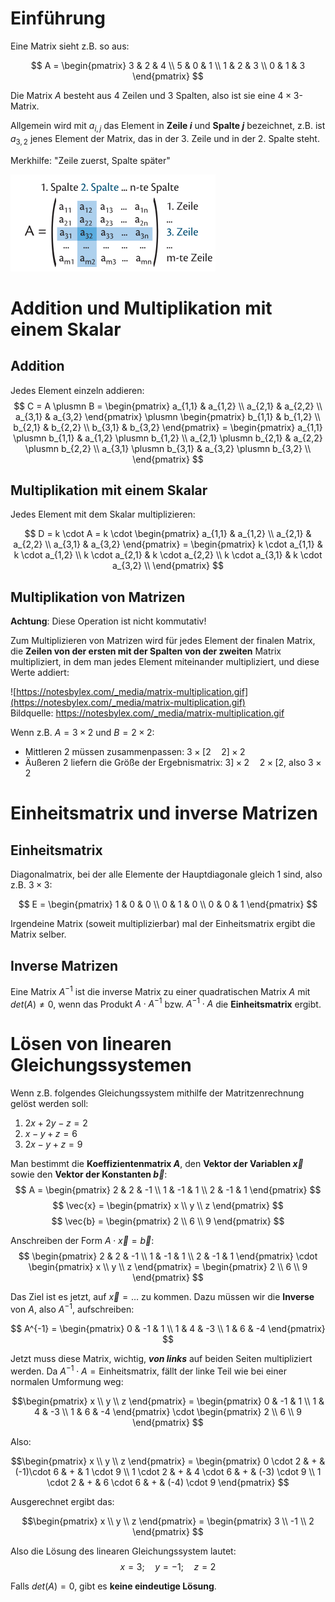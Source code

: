 # Einführung
Eine Matrix sieht z.B. so aus:

$$
A = \begin{pmatrix}
    3 & 2 & 4 \\
    5 & 0 & 1 \\
    1 & 2 & 3 \\
    0 & 1 & 3
\end{pmatrix}
$$

Die Matrix $A$ besteht aus 4 Zeilen und 3 Spalten, also ist sie eine $4\times3$-Matrix.

Allgemein wird mit $a_{i,j}$ das Element in **Zeile $i$** und **Spalte $j$** bezeichnet, z.B. ist $a_{3,2}$ jenes Element der Matrix, das in der 3. Zeile und in der 2. Spalte steht.

Merkhilfe: "Zeile zuerst, Spalte später"

![Grafik aus dem buch](assets/matrizen-einfuehrung.png)

# Addition und Multiplikation mit einem Skalar

## Addition

Jedes Element einzeln addieren:
$$
C = A \plusmn B = \begin{pmatrix}
    a_{1,1} & a_{1,2} \\
    a_{2,1} & a_{2,2} \\
    a_{3,1} & a_{3,2} 
\end{pmatrix} \plusmn \begin{pmatrix}
    b_{1,1} & b_{1,2} \\
    b_{2,1} & b_{2,2} \\
    b_{3,1} & b_{3,2} 
\end{pmatrix} = \begin{pmatrix}
    a_{1,1} \plusmn b_{1,1} & a_{1,2} \plusmn b_{1,2} \\
    a_{2,1} \plusmn b_{2,1} & a_{2,2} \plusmn b_{2,2} \\
    a_{3,1} \plusmn b_{3,1} & a_{3,2} \plusmn b_{3,2} \\
\end{pmatrix}
$$

## Multiplikation mit einem Skalar

Jedes Element mit dem Skalar multiplizieren:

$$
D = k \cdot A = k \cdot \begin{pmatrix}
    a_{1,1} & a_{1,2} \\
    a_{2,1} & a_{2,2} \\
    a_{3,1} & a_{3,2} 
\end{pmatrix} = 
\begin{pmatrix}
    k \cdot a_{1,1} & k \cdot a_{1,2} \\
    k \cdot a_{2,1} & k \cdot a_{2,2} \\
    k \cdot a_{3,1} & k \cdot a_{3,2} \\
\end{pmatrix}
$$

## Multiplikation von Matrizen

**Achtung**: Diese Operation ist nicht kommutativ!

Zum Multiplizieren von Matrizen wird für jedes Element der finalen Matrix, die **Zeilen von der ersten mit der Spalten von der zweiten** Matrix multipliziert, in dem man jedes Element miteinander multipliziert, und diese Werte addiert:

![https://notesbylex.com/_media/matrix-multiplication.gif](https://notesbylex.com/_media/matrix-multiplication.gif) \
Bildquelle: https://notesbylex.com/_media/matrix-multiplication.gif

Wenn z.B. $A=3 \times 2$ und $B = 2 \times 2$:
- Mittleren 2 müssen zusammenpassen: $3 \times [2 \quad 2]\times 2$
- Äußeren 2 liefern die Größe der Ergebnismatrix: $3] \times 2 \quad 2 \times [2$, also $3 \times 2$

# Einheitsmatrix und inverse Matrizen

## Einheitsmatrix

Diagonalmatrix, bei der alle Elemente der Hauptdiagonale gleich $1$ sind, also z.B. $3 \times 3$:

$$
E = \begin{pmatrix}
    1 & 0 & 0 \\
    0 & 1 & 0 \\
    0 & 0 & 1
\end{pmatrix}
$$

Irgendeine Matrix (soweit multiplizierbar) mal der Einheitsmatrix ergibt die Matrix selber.

## Inverse Matrizen
Eine Matrix $A^{-1}$ ist die inverse Matrix zu einer quadratischen Matrix $A$ mit $det(A) \neq 0$, wenn das Produkt $A \cdot A^{-1}$ bzw. $A^{-1} \cdot A$ die **Einheitsmatrix** ergibt.

# Lösen von linearen Gleichungssystemen

Wenn z.B. folgendes Gleichungssystem mithilfe der Matritzenrechnung gelöst werden soll:

1. $2x + 2y - z = 2$
2. $x - y + z = 6$
3. $2x - y + z = 9$

Man bestimmt die **Koeffizientenmatrix $A$**, den **Vektor der Variablen $\vec{x}$** sowie den **Vektor der Konstanten $\vec{b}$**:
$$
A = \begin{pmatrix}
    2 & 2 & -1 \\
    1 & -1 & 1 \\
    2 & -1 & 1
\end{pmatrix}
$$
$$
\vec{x} = \begin{pmatrix}
    x \\
    y \\
    z
\end{pmatrix}
$$
$$
\vec{b} = \begin{pmatrix}
    2 \\
    6 \\ 
    9
\end{pmatrix}
$$

Anschreiben der Form $A \cdot \vec{x} = \vec{b}$:
$$
\begin{pmatrix}
    2 & 2 & -1 \\
    1 & -1 & 1 \\
    2 & -1 & 1
\end{pmatrix} \cdot \begin{pmatrix}
    x \\
    y \\
    z
\end{pmatrix} = \begin{pmatrix}
    2 \\
    6 \\ 
    9
\end{pmatrix}
$$

Das Ziel ist es jetzt, auf $\vec{x}=\ldots$ zu kommen. Dazu müssen wir die **Inverse** von $A$, also $A^{-1}$, aufschreiben: 

$$
A^{-1} = \begin{pmatrix}
    0 & -1 & 1 \\
    1 & 4 & -3 \\
    1 & 6 & -4
\end{pmatrix}
$$

Jetzt muss diese Matrix, wichtig, ***von links*** auf beiden Seiten multipliziert werden. Da $A^{-1} \cdot A = \text{Einheitsmatrix}$, fällt der linke Teil wie bei einer normalen Umformung weg:

$$\begin{pmatrix}
    x \\
    y \\
    z
\end{pmatrix} = \begin{pmatrix}
    0 & -1 & 1 \\
    1 & 4 & -3 \\
    1 & 6 & -4
\end{pmatrix} \cdot \begin{pmatrix}
    2 \\
    6 \\ 
    9
\end{pmatrix}
$$

Also: 

$$\begin{pmatrix}
    x \\
    y \\
    z
\end{pmatrix} = \begin{pmatrix}
    0 \cdot 2 & + &  (-1)\cdot 6 & + &  1 \cdot 9 \\
    1 \cdot 2 & + & 4 \cdot 6 & + & (-3) \cdot 9 \\ 
    1 \cdot 2 & + & 6 \cdot 6 & + & (-4) \cdot 9
\end{pmatrix}
$$

Ausgerechnet ergibt das:


$$\begin{pmatrix}
    x \\
    y \\
    z
\end{pmatrix} = \begin{pmatrix}
    3 \\
    -1 \\
    2
\end{pmatrix}
$$

Also die Lösung des linearen Gleichungssystem lautet:
$$
x = 3; \quad y = -1; \quad z = 2
$$

Falls $det(A) = 0$, gibt es **keine eindeutige Lösung**.